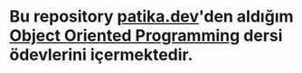 # Bu repository [patika.dev](https://www.patika.dev/tr)'den aldığım [Object Oriented Programming](https://app.patika.dev/courses/oop) dersi ödevlerini içermektedir.
